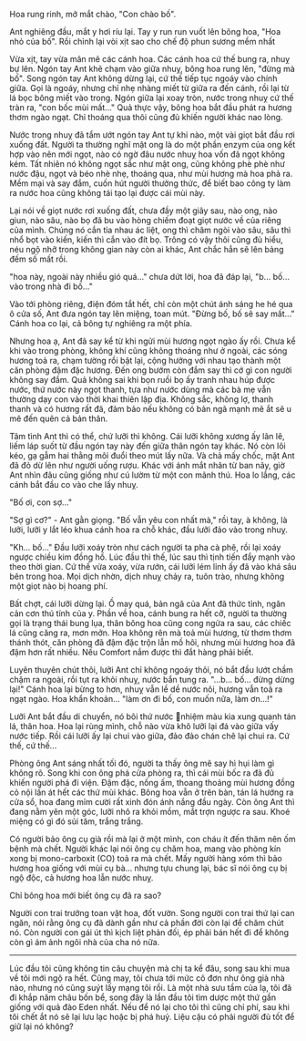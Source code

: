 Hoa rung rinh, mở mắt chào, "Con chào bố".

Ant nghiêng đầu, mắt y hơi ríu lại. Tay y run run vuốt lên bông hoa, "Hoa nhỏ của bố". Rồi chỉnh lại vòi xịt sao cho chế độ phun sương mềm nhất

Vừa xịt, tay vừa mân mê các cánh hoa. Các cánh hoa cứ thế bung ra, nhuỵ bự lên. Ngón tay Ant khẽ chạm vào giữa nhuỵ, bông hoa rung lên, "đừng mà bố". Song ngón tay Ant không dừng lại, cứ thế tiếp tục ngoáy vào chính giữa. Gọi là ngoáy, nhưng chỉ nhẹ nhàng miết từ giữa ra đến cánh, rồi lại từ lá bọc bông miết vào trong. Ngón giữa lại xoay tròn, nước trong nhuỵ cứ thế tràn ra, "con bốc mùi mất..." Quả thực vậy, bông hoa bắt đầu phát ra hương thơm ngào ngạt. Chỉ thoáng qua thôi cũng đủ khiến người khác nao lòng.

Nước trong nhuỵ đã tẩm ướt ngón tay Ant tự khi nào, một vài giọt bắt đầu rơi xuống đất. Người ta thường nghĩ mật ong là do một phần enzym của ong kết hợp vào nên mới ngọt, nào có ngờ đâu nước nhuỵ hoa vốn đã ngọt không kém. Tất nhiên nó không ngọt sắc như mật ong, cũng không phè phè như nước đậu, ngọt và béo nhè nhẹ, thoáng qua, như mùi hương mà hoa phả ra. Mềm mại và say đắm, cuốn hút người thưởng thức, để biết bao công ty làm ra nước hoa cũng không tái tạo lại được cái mùi này.

Lại nói về giọt nước rơi xuống đất, chưa đầy một giây sau, nào ong, nào giun, nào sâu, nào bọ đã bu vào hòng chiếm đoạt giọt nước về của riêng của mình. Chúng nó cắn tỉa nhau ác liệt, ong thì châm ngòi vào sâu, sâu thì nhổ bọt vào kiến, kiến thì cắn vào đít bọ. Trông có vậy thôi cũng đủ hiểu, néu ngộ nhỡ trong không gian này còn ai khác, Ant chắc hẳn sẽ lên bảng đếm số mất rồi.

"hoa này, ngoài này nhiều gió quá..." chưa dứt lời, hoa đã đáp lại, "b... bố... vào trong nhà đi bố..."

Vào tới phòng riêng, điện đóm tắt hết, chỉ còn một chút ánh sáng he hé qua ô cửa số, Ant đưa ngón tay lên miệng, toan mút. "Đừng bố, bố sẽ say mất..." Cánh hoa co lại, cả bông tự nghiêng ra một phía.

Nhưng hoa ạ, Ant đã say kể từ khi ngửi mùi hương ngọt ngào ấy rồi. Chưa kể khi vào trong phòng, không khí cũng không thoáng như ở ngoài, các sóng hương toả ra, chạm tường rồi bật lại, cộng hưởng với nhau tạo thành một căn phòng đậm đặc hương. Đến ong bướm còn đắm say thì cớ gì con người không say đắm. Quả không sai khi bọn ruồi bọ ấy tranh nhau húp được nước, thứ nước này ngọt thanh, tựa như nước dùng mà các bà mẹ vẫn thường dạy con vào thời khai thiên lập địa. Không sắc, không lợ, thanh thanh và có hương rất đã, đảm bảo nếu không có bản ngã mạnh mẽ ắt sẽ u mê đến quên cả bản thân.

Tâm tình Ant thì có thể, chứ lưỡi thì không. Cái lưỡi không xương ấy lân lê, liếm láp suốt từ đầu ngón tay này đến giữa thân ngón tay khác. Nó còn lôi kéo, gạ gẫm hai thằng môi đuổi theo mút lấy nữa. Và chả mấy chốc, mặt Ant đã đỏ dừ lên như người uống rượu. Khác với ánh mắt nhân từ ban nãy, giờ Ant nhìn đâu cũng giống như cú lườm từ một con mãnh thú. Hoa lo lắng, các cánh bắt đầu co vào che lấy nhuỵ.

"Bố ơi, con sợ..."

"Sợ gì cơ?" - Ant gằn giọng. "Bố vẫn yêu con nhất mà," rồi tay, à không, là lưỡi, lưỡi y lắt léo khua cánh hoa ra chỗ khác, đầu lưỡi đảo vào trong nhuỵ.

"Kh... bố..." Đầu lưỡi xoáy tròn như cách người ta pha cà phê, rồi lại xoáy ngược chiều kim đồng hồ. Lúc đầu thì thế, lúc sau thì tịnh tiến đẩy mạnh vào theo thời gian. Cứ thế vừa xoáy, vừa rướn, cái lưỡi lém lỉnh ấy đã vào khá sâu bên trong hoa. Mọi dịch nhờn, dịch nhuỵ chảy ra, tuôn trào, nhưng không một giọt nào bị hoang phí.

Bất chợt, cái lưỡi dừng lại. Ồ may quá, bản ngã của Ant đã thức tỉnh, ngăn cản cơn thú tính của y. Phần về hoa, cánh bung ra hết cỡ, người ta thường gọi là trạng thái bung lụa, thân bông hoa cũng cong ngửa ra sau, các chiếc lá cũng căng ra, mơn mởn. Hoa không rên mà toả mùi hương, từ thơm thơm thánh thót, căn phòng đã đậm đặc trộn lẫn mồ hôi, nhưng mùi hương hoa đã đậm hơn rất nhiều. Nếu Comfort nắm được thì đắt hàng phải biết.

Luyên thuyên chút thôi, lưỡi Ant chỉ không ngoáy thôi, nó bắt đầu lướt chầm chậm ra ngoài, rồi tụt ra khỏi nhuỵ, nước bắn tung ra.
"...b... bố... đừng dừng lại!" Cánh hoa lại bừng to hơn, nhuỵ vẫn lề dề nước nôi, hương vẫn toả ra ngạt ngào. Hoa khẩn khoản...
"làm ơn đi bố, con muốn nữa, làm ơn...!"

Lưỡi Ant bắt đầu di chuyển, nó bôi thứ nước nhiệm màu kia xung quanh tán lá, thân hoa. Hoa lại rùng mình, chỗ nào vừa khô lưỡi lại đá vào giữa vấy nước tiếp. Rồi cái lưỡi ấy lại chui vào giữa, đảo đảo chán chê lại chui ra. Cứ thế, cứ thế...

Phòng ông Ant sáng nhất tối đó, người ta thấy ông mê say hì hụi làm gì không rõ. Song khi con ông phá cửa phòng ra, thì cái mùi bốc ra đã đủ khiến người phá đi viện. Đậm đặc, nồng ấm, thoang thoảng mùi hương đồng cỏ nội lấn át hết các thứ mùi khác. Bông hoa vẫn ở trên bàn, tán lá hướng ra cửa sổ, hoa đang mỉm cười rất xinh đón ánh nắng đầu ngày. Còn ông Ant thì đang nằm yên một góc, lưỡi nhô ra khỏi mồm, mắt trợn ngược ra sau. Khoé miệng có gì đó sủi tăm, trắng trắng.

Có người bảo ông cụ già rồi mà lại ở một mình, con cháu ít đến thăm nên ốm bệnh mà chết. Người khác lại nói ông cụ chăm hoa, mang vào phòng kín xong bị mono-carboxit (CO) toả ra mà chết. Mấy người hàng xóm thì bảo hương hoa giống với mùi cụ bà... nhưng tựu chung lại, bác sĩ nói ông cụ bị ngộ độc, cả hương hoa lẫn nước nhuỵ.

Chỉ bông hoa mới biết ông cụ đã ra sao?

Người con trai trưởng toan vặt hoa, đốt vườn. Song người con trai thứ lại can ngăn, nói rằng ông cụ đã dành gần như cả phần đời còn lại để chăm chút nó. Còn người con gái út thì kịch liệt phản đối, ép phải bán hết đi để không còn gì ám ảnh ngôi nhà của cha nó nữa.

---

Lúc đầu tôi cũng không tin câu chuyện mà chị ta kể đâu, song sau khi mua về tôi mới ngộ ra hết. Cũng may, tôi chưa tới mức cô đơn như ông già nhà nào, nhưng nó cũng suýt lấy mạng tôi rồi. Là một nhà sưu tầm của lạ, tôi đã đi khắp năm châu bốn bể, song đây là lần đầu tôi tìm dược một thứ gần giống với quả đào Eden nhất. Nếu để nó lại cho tôi thì cũng chỉ phí, sau khi tôi chết ắt nó sẽ lại lưu lạc hoặc bị phá huỷ. Liệu cậu có phải người đủ tốt để giữ lại nó không?